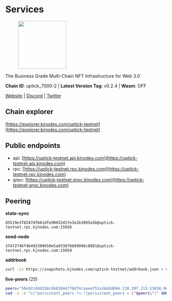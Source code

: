 # Services

<figure><img src="https://raw.githubusercontent.com/kj89/testnet_manuals/main/pingpub/logos/uptick.png" width="150" alt=""><figcaption></figcaption></figure>

The Business Grade Multi-Chain NFT Infrastructure for Web 3.0

**Chain ID**: uptick_7000-2 | **Latest Version Tag**: v0.2.4 | **Wasm**: OFF

[Website](https://uptick.network) | [Discord](https://discord.gg/UzeHS7fu5H) | [Twitter](https://twitter.com/uptickproject)




## Chain explorer
[https://explorer.kjnodes.com/uptick-testnet](https://explorer.kjnodes.com/uptick-testnet)

## Public endpoints

* api: [https://uptick-testnet.api.kjnodes.com](https://uptick-testnet.api.kjnodes.com)
* rpc: [https://uptick-testnet.rpc.kjnodes.com](https://uptick-testnet.rpc.kjnodes.com)
* grpc: [https://uptick-testnet.grpc.kjnodes.com](https://uptick-testnet.grpc.kjnodes.com)

## Peering

**state-sync**

```text
d5519e378247dfb61dfe90652d1fe3e2b3005a5b@uptick-testnet.rpc.kjnodes.com:15656
```

**seed-node**

```text
3f472746f46493309650e5a033076689996c8881@uptick-testnet.rpc.kjnodes.com:15659
```

**addrbook**
```bash
curl -Ls https://snapshots.kjnodes.com/uptick-testnet/addrbook.json > $HOME/.uptickd/config/addrbook.json
```

**live-peers** (25)
```bash
peers="50e92c60d1b8c6681044778d74caaeef51a26ddd@94.130.207.215:15656,962d620d21ce5caba3e765501dd9b309cfac234f@78.31.64.11:26356,7a4f1c0baa2ff31c02163fb658c4eb8d119193c7@95.214.52.173:26656,0afb5ce897e69eec34fb32bf87f4a2f93f79e0b3@65.109.65.210:30656,75aa14851ff12bd4825fe5679958dc278086e2b9@95.216.14.72:34656,eb5a3112a64944e2bd701ff8aa99ab95209c6310@185.198.27.110:26656,d5519e378247dfb61dfe90652d1fe3e2b3005a5b@65.109.68.190:15656,b9e0210809b9dfc9cd299c6e83116d7fa45c6e27@65.109.68.93:46656,6b5375296e81501b0db0a34a7a04f39520400214@65.108.45.200:27565,3cffe20d473b0bd4451d330da8b741b5d42dcb44@65.21.131.215:26666,1c66685cbf5c8dc0a739eb57c896d35eb2eed17c@141.94.139.233:28656,b9d3fe835ded0b93c39befad43fb3c4964ae740f@91.195.101.100:26656,af5262526a0800a29a0a7194e1488a9fa62d0005@195.3.223.208:26656,b483acbcae7ccd1244f588144245e9d1124c3de5@88.99.56.200:26666,d8777278648d8fc93800692a8b96a7f104df4f9a@194.163.135.127:26656,0aee682fb3453170737149203e5c23d2e0c46058@142.132.253.112:15656,db09e85b73c4be1cab07f41422912ccad2aa5744@185.198.27.109:15656,b14b4e3a46180eccf00d816aed5338db925e2237@185.225.191.149:26656,f06b6a57001440bf3507ba2f09a3010f6d50080b@135.181.133.37:29656,2298edffe9306e4d9370233c1d29dab567829095@144.91.78.28:26656,8096fef589ead4cd3a1aef83110b0241e63d5747@38.242.239.25:26656,0105e6bcc1d69031d27817110050319446101362@65.108.197.178:31656,07df6fd3f41c4bda761931831439ab248eb3dae4@91.223.3.190:55056,2763c95b0c9b0b31c312b06d6ae6887968fb9830@194.163.154.224:26656,96a2fd192db329ff9df3f44569f0fe452ea9f19e@65.108.232.110:15656"
sed -i -e "s|^persistent_peers *=.*|persistent_peers = \"$peers\"|" $HOME/.uptickd/config/config.toml
```
